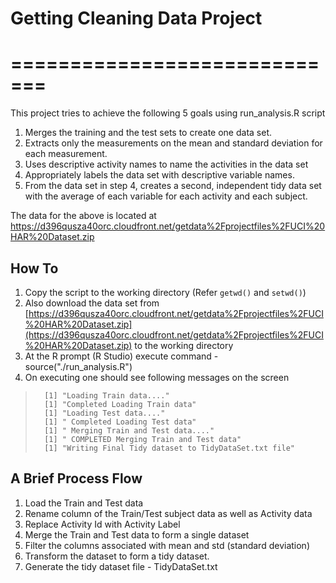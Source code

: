 # Getting Cleaning Data Project #
# ============================= #
This project tries to achieve the following 5 goals using run_analysis.R script

1. Merges the training and the test sets to create one data set.
2. Extracts only the measurements on the mean and standard deviation for each measurement. 
3. Uses descriptive activity names to name the activities in the data set
4. Appropriately labels the data set with descriptive variable names. 
5. From the data set in step 4, creates a second, independent tidy data set with the average of each variable for each activity and each subject.

The data for the above is located at https://d396qusza40orc.cloudfront.net/getdata%2Fprojectfiles%2FUCI%20HAR%20Dataset.zip 

## How To ##
1. Copy the script to the working directory (Refer `getwd()` and `setwd()`)
2. Also download the data set from [https://d396qusza40orc.cloudfront.net/getdata%2Fprojectfiles%2FUCI%20HAR%20Dataset.zip](https://d396qusza40orc.cloudfront.net/getdata%2Fprojectfiles%2FUCI%20HAR%20Dataset.zip) to the working directory
3. At the R prompt (R Studio) execute command - source("./run_analysis.R") 
4. On executing one should see following messages on the screen
>     	[1] "Loading Train data...."
>     	[1] "Completed Loading Train data"
>     	[1] "Loading Test data...."
>     	[1] " Completed Loading Test data"
>     	[1] " Merging Train and Test data...."
>     	[1] " COMPLETED Merging Train and Test data"
>     	[1] "Writing Final Tidy dataset to TidyDataSet.txt file"

## A Brief Process Flow ##
1. Load the Train and Test data
2. Rename column of the Train/Test subject data as well as Activity data
3. Replace Activity Id with Activity Label
4. Merge the Train and Test data to form a single dataset
5. Filter the columns associated with mean and std (standard deviation)
6. Transform the dataset to form a tidy dataset.
7. Generate the tidy dataset file - TidyDataSet.txt  
